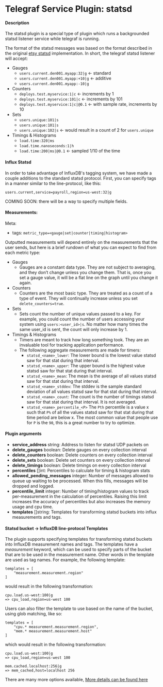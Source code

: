 # Telegraf Service Plugin: statsd

#### Description

The statsd plugin is a special type of plugin which runs a backgrounded statsd
listener service while telegraf is running.

The format of the statsd messages was based on the format described in the
original [etsy statsd](https://github.com/etsy/statsd/blob/master/docs/metric_types.md)
implementation. In short, the telegraf statsd listener will accept:

- Gauges
    - `users.current.den001.myapp:32|g` <- standard
    - `users.current.den001.myapp:+10|g` <- additive
    - `users.current.den001.myapp:-10|g`
- Counters
    - `deploys.test.myservice:1|c` <- increments by 1
    - `deploys.test.myservice:101|c` <- increments by 101
    - `deploys.test.myservice:1|c|@0.1` <- with sample rate, increments by 10
- Sets
    - `users.unique:101|s`
    - `users.unique:101|s`
    - `users.unique:102|s` <- would result in a count of 2 for `users.unique`
- Timings & Histograms
    - `load.time:320|ms`
    - `load.time.nanoseconds:1|h`
    - `load.time:200|ms|@0.1` <- sampled 1/10 of the time

#### Influx Statsd

In order to take advantage of InfluxDB's tagging system, we have made a couple
additions to the standard statsd protocol. First, you can specify
tags in a manner similar to the line-protocol, like this:

```
users.current,service=payroll,region=us-west:32|g
```

COMING SOON: there will be a way to specify multiple fields.
<!-- TODO Second, you can specify multiple fields within a measurement:

```
current.users,service=payroll,server=host01:west=10,east=10,central=2,south=10|g
``` -->

#### Measurements:

Meta:
- tags: `metric_type=<gauge|set|counter|timing|histogram>`

Outputted measurements will depend entirely on the measurements that the user
sends, but here is a brief rundown of what you can expect to find from each
metric type:

- Gauges
    - Gauges are a constant data type. They are not subject to averaging, and they
    don’t change unless you change them. That is, once you set a gauge value, it
    will be a flat line on the graph until you change it again.
- Counters
    - Counters are the most basic type. They are treated as a count of a type of
    event. They will continually increase unless you set `delete_counters=true`.
- Sets
    - Sets count the number of unique values passed to a key. For example, you
    could count the number of users accessing your system using `users:<user_id>|s`.
    No matter how many times the same user_id is sent, the count will only increase
    by 1.
- Timings & Histograms
    - Timers are meant to track how long something took. They are an invaluable
    tool for tracking application performance.
    - The following aggregate measurements are made for timers:
        - `statsd_<name>_lower`: The lower bound is the lowest value statsd saw
        for that stat during that interval.
        - `statsd_<name>_upper`: The upper bound is the highest value statsd saw
        for that stat during that interval.
        - `statsd_<name>_mean`: The mean is the average of all values statsd saw
        for that stat during that interval.
        - `statsd_<name>_stddev`: The stddev is the sample standard deviation
        of all values statsd saw for that stat during that interval.
        - `statsd_<name>_count`: The count is the number of timings statsd saw
        for that stat during that interval. It is not averaged.
        - `statsd_<name>_percentile_<P>` The `Pth` percentile is a value x such
        that `P%` of all the values statsd saw for that stat during that time
        period are below x. The most common value that people use for `P` is the
        `90`, this is a great number to try to optimize.

#### Plugin arguments

- **service_address** string: Address to listen for statsd UDP packets on
- **delete_gauges** boolean: Delete gauges on every collection interval
- **delete_counters** boolean: Delete counters on every collection interval
- **delete_sets** boolean: Delete set counters on every collection interval
- **delete_timings** boolean: Delete timings on every collection interval
- **percentiles** []int: Percentiles to calculate for timing & histogram stats
- **allowed_pending_messages** integer: Number of messages allowed to queue up
waiting to be processed. When this fills, messages will be dropped and logged.
- **percentile_limit** integer: Number of timing/histogram values to track
per-measurement in the calculation of percentiles. Raising this limit increases
the accuracy of percentiles but also increases the memory usage and cpu time.
- **templates** []string: Templates for transforming statsd buckets into influx
measurements and tags.

#### Statsd bucket -> InfluxDB line-protocol Templates

The plugin supports specifying templates for transforming statsd buckets into
InfluxDB measurement names and tags. The templates have a _measurement_ keyword,
which can be used to specify parts of the bucket that are to be used in the
measurement name. Other words in the template are used as tag names. For example,
the following template:

```
templates = [
    "measurement.measurement.region"
]
```

would result in the following transformation:

```
cpu.load.us-west:100|g
=> cpu_load,region=us-west 100
```

Users can also filter the template to use based on the name of the bucket,
using glob matching, like so:

```
templates = [
    "cpu.* measurement.measurement.region",
    "mem.* measurement.measurement.host"
]
```

which would result in the following transformation:

```
cpu.load.us-west:100|g
=> cpu_load,region=us-west 100

mem.cached.localhost:256|g
=> mem_cached,host=localhost 256
```

There are many more options available,
[More details can be found here](https://github.com/influxdb/influxdb/tree/master/services/graphite#templates)
